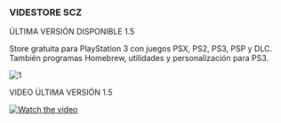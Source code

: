 ### VIDESTORE SCZ

ÚLTIMA VERSIÓN DISPONIBLE 1.5

Store gratuita para PlayStation 3 con juegos PSX, PS2, PS3, PSP y DLC. También programas Homebrew, utilidades y personalización para PS3.

![1](https://user-images.githubusercontent.com/67963566/101678210-eac3c480-3a5d-11eb-94a9-675634ce00dd.png)

VIDEO ÚLTIMA VERSIÓN 1.5

[![Watch the video](https://img.youtube.com/vi/Ev5DOrWxu9s/maxresdefault.jpg)](https://youtu.be/Ev5DOrWxu9s)
